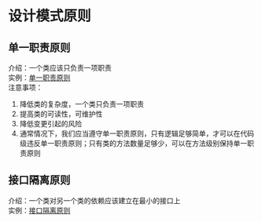 # 设计模式原则
## 单一职责原则
介绍：一个类应该只负责一项职责<br/>
实例：[单一职责原则](https://github.com/yeyunzaifufan/design_patthern/tree/master/src/cn/xinghaibay/principle/singleresponsibility)<br/>
注意事项：
1. 降低类的复杂度，一个类只负责一项职责
2. 提高类的可读性，可维护性
3. 降低变更引起的风险
4. 通常情况下，我们应当遵守单一职责原则，只有逻辑足够简单，才可以在代码级违反单一职责原则；只有类的方法数量足够少，可以在方法级别保持单一职责原则
## 接口隔离原则
介绍：一个类对另一个类的依赖应该建立在最小的接口上<br/>
实例：[接口隔离原则](https://github.com/yeyunzaifufan/design_patthern/tree/master/src/cn/xinghaibay/principle/segregation)
